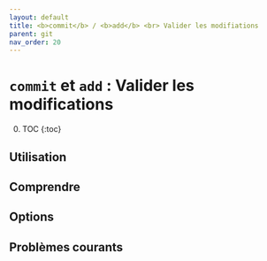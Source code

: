 ```yaml
---
layout: default
title: <b>commit</b> / <b>add</b> <br> Valider les modifiations
parent: git
nav_order: 20
---
```


# `commit` et `add` : Valider les modifications

0. TOC
{:toc}

## Utilisation

## Comprendre

## Options

## Problèmes courants
